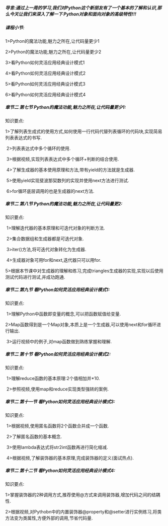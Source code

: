 ##### 导言:通过上一周的学习,我们对Python这个新朋友有了一个基本的了解和认识,那么今天让我们来深入了解一下 Python对象和面向对象的高级特性!!!

##### 课程小节:  
1>Python的魔法功能,魅力之所在,让代码量更少1

2>Python的魔法功能,魅力之所在,让代码量更少2

3>看Python如何灵活应用经典设计模式1

4>看Python如何灵活应用经典设计模式2

5>看Python如何灵活应用经典设计模式3

6>看Python如何灵活应用经典设计模式4

##### 章节二 第七节 Python的魔法功能,魅力之所在,让代码量更少1:
   知识要点:

​        1>了解列表生成式的使用方式,如何使用一行代码代替列表循环的代码块,实现简易列表表达式的书写.

​        2>列表表达式中多个循环的使用.

​        3>根据视频,实现列表表达式中多个循环+判断的结合使用.

​        4>了解生成器的基本使用原理和方法,带有yield的方法就是生成器.

​        5>使用yield实现斐波那契数列的实现并使用next方法进行测试.

​        6>for循环底层调用的也是生成器的next方法.

##### 章节二 第八节 Python的魔法功能,魅力之所在,让代码量更2:
   知识要点:

​        1>理解迭代器的基本原理和可迭代对象的判断方法.

​        2>集合数据组和生成器都是可迭代对象.

​        3>iter()方法,将可迭代对象转化为生成器.

​        4>生成器对象可用for和next,迭代器只可以用for.

​        5>根据本节课中对生成器的理解和练习,完成triangles生成器的实现,实现以后使用测试代码进行测试,并成功跑通.

##### 章节二 第九节 看Python如何灵活应用经典设计模式1:
   知识要点:

​        1>理解Python中函数即变量的概念,可以把函数赋值给变量.

​        2>Map函数得到是一个Map对象,本质上是一个生成器,可以使用next和for循环进行输出.

​        3>运行视频中的例子,对map函数做到熟练掌握和理解.

##### 章节二 第十节 看Python如何灵活应用经典设计模式2:
知识要点:

​        1>理解reduce函数的基本原理:2个值相加并*10.

​        2>参照视频,使用map和reduce实现类型强转的案例.

##### 章节二 第十一节 看Python如何灵活应用经典设计模式3:
   知识要点:

​        1>根据视频,使用匿名函数将2个函数合并成一个函数.

​        2>了解匿名函数的基本概念.

​        3>使用lambda表达式将str2int函数再进行简化缩减.

​        4>根据视频,了解装饰器的基本原理,完成装饰器的定义(面试热点).

##### 章节二 第十二节 看Python如何灵活应用经典设计模式4:
   知识要点:

​        1>掌握装饰器的2种调用方式,推荐使用@方式来调用装饰器,增加代码之间的结耦性.

​        2>根据视频,对Pythobn中的内置装饰器@property和@setter进行实例练习,将类方法变为类属性,方便外部的调用,节省代码量.
